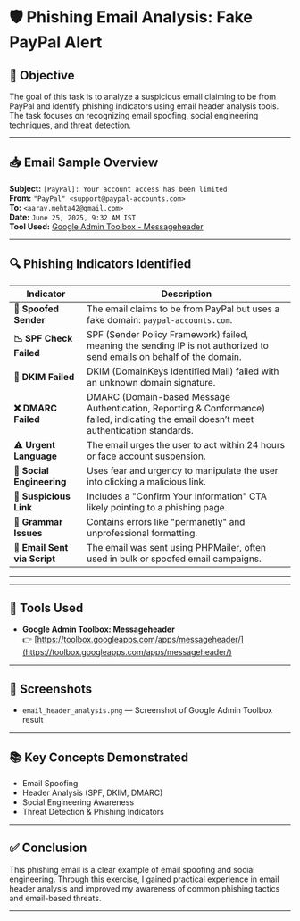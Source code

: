 # 🛡️ Phishing Email Analysis: Fake PayPal Alert

## 📌 Objective

The goal of this task is to analyze a suspicious email claiming to be from PayPal and identify phishing indicators using email header analysis tools. The task focuses on recognizing email spoofing, social engineering techniques, and threat detection.

---

## 📥 Email Sample Overview

**Subject:** `[PayPal]: Your account access has been limited`  
**From:** `"PayPal" <support@paypal-accounts.com>`  
**To:** `<aarav.mehta42@gmail.com>`  
**Date:** `June 25, 2025, 9:32 AM IST`  
**Tool Used:** [Google Admin Toolbox - Messageheader](https://toolbox.googleapps.com/apps/messageheader/)

---

## 🔍 Phishing Indicators Identified

| Indicator              | Description |
|------------------------|-------------|
| **📛 Spoofed Sender**   | The email claims to be from PayPal but uses a fake domain: `paypal-accounts.com`. |
| **📉 SPF Check Failed** | SPF (Sender Policy Framework) failed, meaning the sending IP is not authorized to send emails on behalf of the domain. |
| **🔐 DKIM Failed**      | DKIM (DomainKeys Identified Mail) failed with an unknown domain signature. |
| **❌ DMARC Failed**     | DMARC (Domain-based Message Authentication, Reporting & Conformance) failed, indicating the email doesn’t meet authentication standards. |
| **⚠️ Urgent Language**  | The email urges the user to act within 24 hours or face account suspension. |
| **🧠 Social Engineering** | Uses fear and urgency to manipulate the user into clicking a malicious link. |
| **🚫 Suspicious Link**  | Includes a "Confirm Your Information" CTA likely pointing to a phishing page. |
| **📝 Grammar Issues**   | Contains errors like "permanetly" and unprofessional formatting. |
| **🧩 Email Sent via Script** | The email was sent using PHPMailer, often used in bulk or spoofed email campaigns. |

---


---

## 🧰 Tools Used

- **Google Admin Toolbox: Messageheader**  
  👉 [https://toolbox.googleapps.com/apps/messageheader/](https://toolbox.googleapps.com/apps/messageheader/)

---

## 📸 Screenshots

- `email_header_analysis.png` — Screenshot of Google Admin Toolbox result

---

## 📚 Key Concepts Demonstrated

- Email Spoofing
- Header Analysis (SPF, DKIM, DMARC)
- Social Engineering Awareness
- Threat Detection & Phishing Indicators

---

## ✅ Conclusion

This phishing email is a clear example of email spoofing and social engineering. Through this exercise, I gained practical experience in email header analysis and improved my awareness of common phishing tactics and email-based threats.

---



